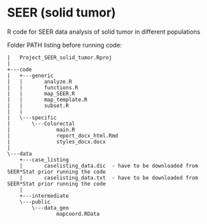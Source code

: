 # SEER (solid tumor)
R code for SEER data analysis of solid tumor in different populations

Folder PATH listing before running code:
```
|   Project_SEER_solid_tumor.Rproj
|   
+---code
|   +---generic
|   |       analyze.R
|   |       functions.R
|   |       map_SEER.R
|   |       map_template.R
|   |       subset.R
|   |       
|   \---specific
|       \---Colorectal
|               main.R
|               report_docx_html.Rmd
|               styles_docx.docx
|               
\---data
    +---case_listing
    |       caselisting_data.dic  - have to be downloaded from SEER*Stat prior running the code
    |       caselisting_data.txt  - have to be downloaded from SEER*Stat prior running the code
    |       
    +---intermediate
    \---public
        \---data_geo
                mapcoord.RData
```



